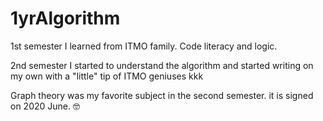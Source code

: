 # 1yrAlgorithm
1st semester I learned from ITMO family. Code literacy and logic. 

2nd semester I started to understand the algorithm and started writing on my own with a "little" tip of ITMO geniuses kkk

Graph theory was my favorite subject in the second semester. it is signed on 2020 June. 🤓 
